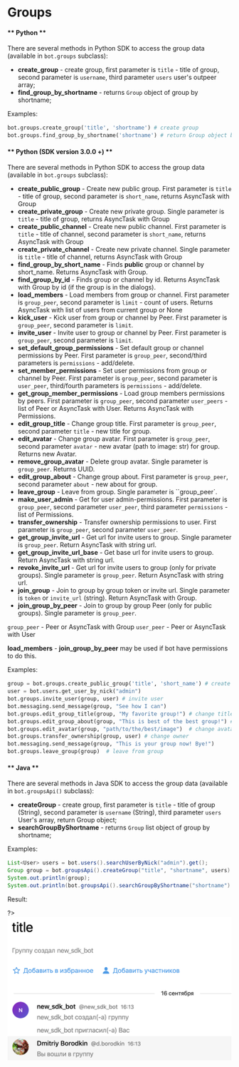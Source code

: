 # Groups

<!-- tabs:start -->

#### ** Python **

There are several methods in Python SDK to access the group data (available in ``bot.groups`` subclass):

- **create_group** - create group, first parameter is ``title`` - title of group, second parameter is ``username``, third parameter ``users`` user's outpeer array;
- **find_group_by_shortname** - returns ``Group`` object of group by shortname;

Examples:

```python
bot.groups.create_group('title', 'shortname') # create group
bot.groups.find_group_by_shortname('shortname') # return Group object by shortname
```

#### ** Python (SDK version 3.0.0 +) **

There are several methods in Python SDK to access the group data (available in ``bot.groups`` subclass):

- **create_public_group** - Create new public group. First parameter is ``title`` - title of group, second parameter is ``short_name``, returns AsyncTask with Group
- **create_private_group** - Create new private group. Single parameter is ``title`` - title of group, returns AsyncTask with Group
- **create_public_channel** - Create new public channel. First parameter is ``title`` - title of channel, second parameter is ``short_name``, returns AsyncTask with Group
- **create_private_channel** - Create new private channel. Single parameter is ``title`` - title of channel, returns AsyncTask with Group
- **find_group_by_short_name** - Finds **public** group or channel by short_name. Returns AsyncTask with Group.
- **find_group_by_id** - Finds group or channel by id. Returns AsyncTask with Group by id (if the group is in the dialogs).
- **load_members** - Load members from group or channel. First parameter is ``group_peer``, second parameter is ``limit`` - count of users. Returns AsyncTask with list of users from current group or None
- **kick_user** - Kick user from group or channel by Peer. First parameter is ``group_peer``, second parameter is ``limit``.
- **invite_user** - Invite user to group or channel by Peer. First parameter is ``group_peer``, second parameter is ``limit``.
- **set_default_group_permissions** - Set default group or channel permissions by Peer. First parameter is ``group_peer``, second/third parameters is ``permissions`` - add/delete.
- **set_member_permissions** - Set user permissions from group or channel by Peer. First parameter is ``group_peer``, second parameter is ``user_peer``, third/fourth parameters is ``permissions`` - add/delete.
- **get_group_member_permissions** - Load group members permissions by peers. First parameter is ``group_peer``, second parameter ``user_peers`` - list of Peer or AsyncTask with User. Returns AsyncTask with Permissions.
- **edit_group_title** - Change group title. First parameter is ``group_peer``, second parameter ``title`` - new title for group.
- **edit_avatar** - Change group avatar. First parameter is ``group_peer``, second parameter ``avatar`` - new avatar (path to image: str) for group. Returns new Avatar.
- **remove_group_avatar** - Delete group avatar. Single parameter is ``group_peer``. Returns UUID.
- **edit_group_about** - Change group about. First parameter is ``group_peer``, second parameter ``about`` - new about for group.
- **leave_group** - Leave from group. Single parameter is ``group_peer`.
- **make_user_admin** - Get for user admin-permissions. First parameter is ``group_peer``, second parameter ``user_peer``, third parameter ``permissions`` - list of Permissions.
- **transfer_ownership** - Transfer ownership permissions to user. First parameter is ``group_peer``, second parameter ``user_peer``.
- **get_group_invite_url** - Get url for invite users to group. Single parameter is ``group_peer``. Return AsyncTask with string url.
- **get_group_invite_url_base** - Get base url for invite users to group. Return AsyncTask with string url.
- **revoke_invite_url** - Get url for invite users to group (only for private groups). Single parameter is ``group_peer``. Return AsyncTask with string url.
- **join_group** - Join to group by group token or invite url. Single parameter is ``token`` or ``invite_url`` (string). Return AsyncTask with Group.
- **join_group_by_peer** - Join to group by group Peer (only for public groups). Single parameter is ``group_peer``.

``group_peer`` - Peer or AsyncTask with Group
``user_peer`` - Peer or AsyncTask with User

**load_members** - **join_group_by_peer** may be used if bot have permissions to do this.

Examples:

```python
group = bot.groups.create_public_group('title', 'short_name') # create group
user = bot.users.get_user_by_nick("admin")
bot.groups.invite_user(group, user) # invite user
bot.messaging.send_message(group, "See how I can")
bot.groups.edit_group_title(group, "My favorite group!") # change title
bot.groups.edit_group_about(group, "This is best of the best group!") # change about
bot.groups.edit_avatar(group, "path/to/the/best/image")  # change avatar
bot.groups.transfer_ownership(group, user) # change owner
bot.messaging.send_message(group, "This is your group now! Bye!")
bot.groups.leave_group(group)  # leave from group
```

#### ** Java **

There are several methods in Java SDK to access the group data (available in ``bot.groupsApi()`` subclass):

- **createGroup** - create group, first parameter is ``title`` - title of group (String), second parameter is ``username`` (String), third parameter ``users`` User's array, return Group object;
- **searchGroupByShortname** - returns ``Group`` list object of group by shortname;

Examples:

```java
List<User> users = bot.users().searchUserByNick("admin").get();
Group group = bot.groupsApi().createGroup("title", "shortname", users).get();
System.out.println(group);
System.out.println(bot.groupsApi().searchGroupByShortname("shortname").get().get(0));
```

<!-- tabs:end -->

Result:

?> ![](group.png)
